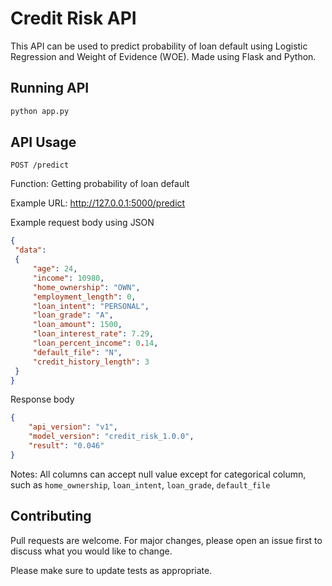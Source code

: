 # Credit Risk API

This API can be used to predict probability of loan default using Logistic Regression and Weight of Evidence (WOE). Made using Flask and Python. 

## Running API

```bash
python app.py
```

## API Usage

`POST /predict`

Function: Getting probability of loan default

Example URL: http://127.0.0.1:5000/predict

Example request body using JSON
```json
{
 "data":
 {
     "age": 24,
     "income": 10980,
     "home_ownership": "OWN",
     "employment_length": 0,
     "loan_intent": "PERSONAL",
     "loan_grade": "A",
     "loan_amount": 1500,
     "loan_interest_rate": 7.29,
     "loan_percent_income": 0.14,
     "default_file": "N",
     "credit_history_length": 3
 }   
}
```

Response body
```json
{
    "api_version": "v1",
    "model_version": "credit_risk_1.0.0",
    "result": "0.046"
}
```
Notes: All columns can accept null value except for categorical column, such as `home_ownership`, `loan_intent`, `loan_grade`, `default_file`

## Contributing
Pull requests are welcome. For major changes, please open an issue first to discuss what you would like to change.

Please make sure to update tests as appropriate.